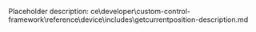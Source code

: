 Placeholder description: ce\developer\custom-control-framework\reference\device\includes\getcurrentposition-description.md